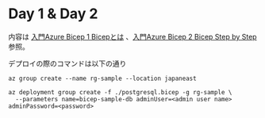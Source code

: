 # Day 1 & Day 2

内容は [入門Azure Bicep 1 Bicepとは](https://techblog.ap-com.co.jp/entry/2021/04/06/102010) 、[入門Azure Bicep 2 Bicep Step by Step](https://techblog.ap-com.co.jp/entry/2021/04/11/181454) 参照。


デプロイの際のコマンドは以下の通り

```
az group create --name rg-sample --location japaneast

az deployment group create -f ./postgresql.bicep -g rg-sample \
  --parameters name=bicep-sample-db adminUser=<admin user name> adminPassword=<password>
```

